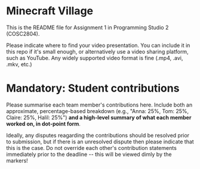 # Minecraft Village
This is the README file for Assignment 1 in Programming Studio 2 (COSC2804).

Please indicate where to find your video presentation. You can include it in this repo if it's small enough, or alternatively use a video sharing platform, such as YouTube. Any widely supported video format is fine (.mp4, .avi, .mkv, etc.)

# Mandatory: Student contributions
Please summarise each team member's contributions here. Include both an approximate, percentage-based breakdown (e.g., "Anna: 25%, Tom: 25%, Claire: 25%, Halil: 25%") **and a high-level summary of what each member worked on, in dot-point form**.

Ideally, any disputes reagarding the contributions should be resolved prior to submission, but if there is an unresolved dispute then please indicate that this is the case. Do not override each other's contribution statements immediately prior to the deadline -- this will be viewed dimly by the markers!
